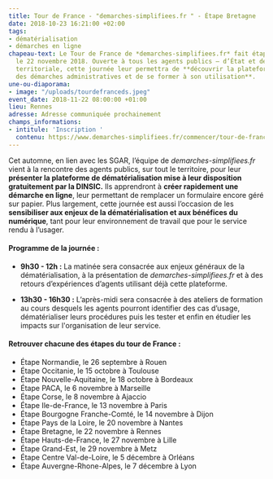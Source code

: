 ```yaml
---
title: Tour de France - "demarches-simplifiees.fr " - Étape Bretagne
date: 2018-10-23 16:21:00 +02:00
tags:
- dématérialisation
- démarches en ligne
chapeau-text: Le Tour de France de *demarches-simplifiees.fr* fait étape à Rennes
  le 22 novembre 2018. Ouverte à tous les agents publics – d’État et de l’administration
  territoriale, cette journée leur permettra de **découvrir la plateforme de dématérialisation
  des démarches administratives et de se former à son utilisation**.
une-ou-diaporama:
- image: "/uploads/tourdefranceds.jpeg"
event_date: 2018-11-22 08:00:00 +01:00
lieu: Rennes
adresse: Adresse communiquée prochainement
champs_informations:
- intitule: 'Inscription '
  contenu: https://www.demarches-simplifiees.fr/commencer/tour-de-france-demarches-simplifiees-fr-bretagne
---
```


Cet automne, en lien avec les SGAR, l’équipe de *demarches-simplifiees.fr* vient à la rencontre des agents publics, sur tout le territoire, pour leur **présenter la plateforme de dématérialisation mise à leur disposition gratuitement par la DINSIC.** Ils apprendront à **créer rapidement une démarche en ligne**, leur permettant de remplacer un formulaire encore géré sur papier.
Plus largement, cette journée est aussi l’occasion de les **sensibiliser aux enjeux de la dématérialisation et aux bénéfices du numérique**, tant pour leur environnement de travail que pour le service rendu à l’usager. 


#### Programme de la journée :
* **9h30 - 12h :** La matinée sera consacrée aux enjeux généraux de la dématérialisation, à la présentation de *demarches-simplifiees.fr* et à des retours d’expériences d’agents utilisant déjà cette plateforme. 
 
* **13h30 - 16h30 :** L’après-midi sera consacrée à des ateliers de formation au cours desquels les agents pourront identifier des cas d’usage, dématérialiser leurs procédures puis les tester et enfin en étudier les impacts sur l'organisation de leur service. 


#### Retrouver chacune des étapes du tour de France : 

* Étape Normandie, le 26 septembre à Rouen
* Étape Occitanie, le 15 octobre à Toulouse
* Étape Nouvelle-Aquitaine, le 18 octobre à Bordeaux
* Étape PACA, le 6 novembre à Marseille
* Étape Corse, le 8 novembre à Ajaccio
* Étape Ile-de-France, le 13 novembre à Paris
* Étape Bourgogne Franche-Comté, le 14 novembre à Dijon
* Étape Pays de la Loire, le 20 novembre à Nantes
* Étape Bretagne, le 22 novembre à Rennes
* Étape Hauts-de-France, le 27 novembre à Lille
* Étape Grand-Est, le 29 novembre à Metz
* Étape Centre Val-de-Loire, le 5 décembre à Orléans
* Étape Auvergne-Rhone-Alpes, le 7 décembre à Lyon
